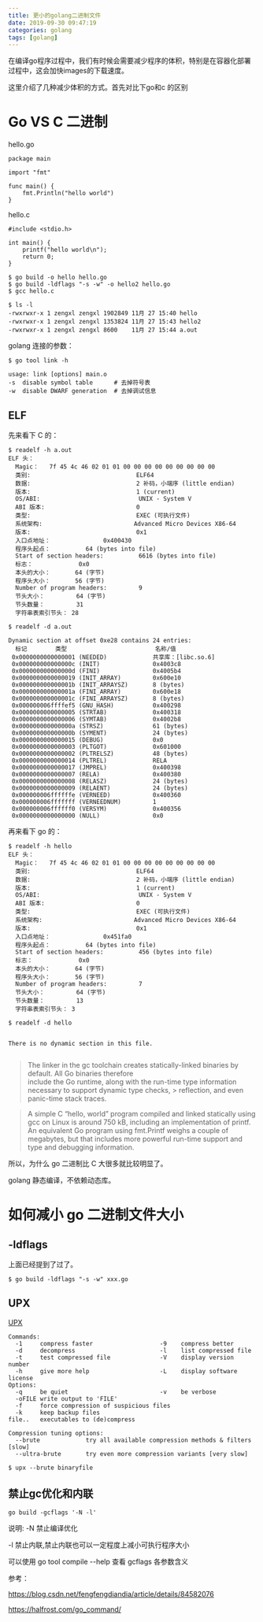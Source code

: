 ```yaml
---
title: 更小的golang二进制文件
date: 2019-09-30 09:47:19
categories: golang
tags: [golang]
---
```


在编译go程序过程中，我们有时候会需要减少程序的体积，特别是在容器化部署过程中，这会加快images的下载速度。

这里介绍了几种减少体积的方式。首先对比下go和c 的区别

# Go VS C 二进制

hello.go
```
package main

import "fmt"

func main() {
	fmt.Println("hello world")
}
```
hello.c
```
#include <stdio.h>

int main() {
    printf("hello world\n");
    return 0;
}
```

```
$ go build -o hello hello.go
$ go build -ldflags "-s -w" -o hello2 hello.go
$ gcc hello.c
```
```
$ ls -l
-rwxrwxr-x 1 zengxl zengxl 1902849 11月 27 15:40 hello
-rwxrwxr-x 1 zengxl zengxl 1353824 11月 27 15:43 hello2
-rwxrwxr-x 1 zengxl zengxl 8600    11月 27 15:44 a.out
```

golang 连接的参数：
```
$ go tool link -h

usage: link [options] main.o
-s	disable symbol table      # 去掉符号表
-w	disable DWARF generation  # 去掉调试信息
```
## ELF

先来看下 C 的：

```
$ readelf -h a.out 
ELF 头：
  Magic：   7f 45 4c 46 02 01 01 00 00 00 00 00 00 00 00 00 
  类别:                              ELF64
  数据:                              2 补码，小端序 (little endian)
  版本:                              1 (current)
  OS/ABI:                            UNIX - System V
  ABI 版本:                          0
  类型:                              EXEC (可执行文件)
  系统架构:                          Advanced Micro Devices X86-64
  版本:                              0x1
  入口点地址：               0x400430
  程序头起点：          64 (bytes into file)
  Start of section headers:          6616 (bytes into file)
  标志：             0x0
  本头的大小：       64 (字节)
  程序头大小：       56 (字节)
  Number of program headers:         9
  节头大小：         64 (字节)
  节头数量：         31
  字符串表索引节头： 28
```
```
$ readelf -d a.out 

Dynamic section at offset 0xe28 contains 24 entries:
  标记        类型                         名称/值
 0x0000000000000001 (NEEDED)             共享库：[libc.so.6]
 0x000000000000000c (INIT)               0x4003c8
 0x000000000000000d (FINI)               0x4005b4
 0x0000000000000019 (INIT_ARRAY)         0x600e10
 0x000000000000001b (INIT_ARRAYSZ)       8 (bytes)
 0x000000000000001a (FINI_ARRAY)         0x600e18
 0x000000000000001c (FINI_ARRAYSZ)       8 (bytes)
 0x000000006ffffef5 (GNU_HASH)           0x400298
 0x0000000000000005 (STRTAB)             0x400318
 0x0000000000000006 (SYMTAB)             0x4002b8
 0x000000000000000a (STRSZ)              61 (bytes)
 0x000000000000000b (SYMENT)             24 (bytes)
 0x0000000000000015 (DEBUG)              0x0
 0x0000000000000003 (PLTGOT)             0x601000
 0x0000000000000002 (PLTRELSZ)           48 (bytes)
 0x0000000000000014 (PLTREL)             RELA
 0x0000000000000017 (JMPREL)             0x400398
 0x0000000000000007 (RELA)               0x400380
 0x0000000000000008 (RELASZ)             24 (bytes)
 0x0000000000000009 (RELAENT)            24 (bytes)
 0x000000006ffffffe (VERNEED)            0x400360
 0x000000006fffffff (VERNEEDNUM)         1
 0x000000006ffffff0 (VERSYM)             0x400356
 0x0000000000000000 (NULL)               0x0
```

再来看下 go 的：
```
$ readelf -h hello
ELF 头：
  Magic：   7f 45 4c 46 02 01 01 00 00 00 00 00 00 00 00 00 
  类别:                              ELF64
  数据:                              2 补码，小端序 (little endian)
  版本:                              1 (current)
  OS/ABI:                            UNIX - System V
  ABI 版本:                          0
  类型:                              EXEC (可执行文件)
  系统架构:                          Advanced Micro Devices X86-64
  版本:                              0x1
  入口点地址：               0x451fa0
  程序头起点：          64 (bytes into file)
  Start of section headers:          456 (bytes into file)
  标志：             0x0
  本头的大小：       64 (字节)
  程序头大小：       56 (字节)
  Number of program headers:         7
  节头大小：         64 (字节)
  节头数量：         13
  字符串表索引节头： 3
```
```
$ readelf -d hello


There is no dynamic section in this file.
 
```

> The linker in the gc toolchain creates statically-linked binaries by default. All Go binaries therefore  
> include the Go runtime, along with the run-time type information necessary to support dynamic type checks, > reflection, and even panic-time stack traces.

> A simple C “hello, world” program compiled and linked statically using gcc on Linux is around 750 kB, 
> including an implementation of printf. An equivalent Go program using fmt.Printf weighs a couple of 
> megabytes, but that includes more powerful run-time support and type and debugging information.


所以，为什么 go 二进制比 C 大很多就比较明显了。

golang 静态编译，不依赖动态库。

# 如何减小 go 二进制文件大小
## -ldflags
上面已经提到了过了。
```
$ go build -ldflags "-s -w" xxx.go
```
## UPX

[UPX](https://github.com/upx/upx)

```
Commands:
  -1     compress faster                   -9    compress better
  -d     decompress                        -l    list compressed file
  -t     test compressed file              -V    display version number
  -h     give more help                    -L    display software license
Options:
  -q     be quiet                          -v    be verbose
  -oFILE write output to 'FILE'
  -f     force compression of suspicious files
  -k     keep backup files
file..   executables to (de)compress

Compression tuning options:
  --brute             try all available compression methods & filters [slow]
  --ultra-brute       try even more compression variants [very slow]

$ upx --brute binaryfile
```

## 禁止gc优化和内联
```
go build -gcflags '-N -l'
```

说明:
-N 禁止编译优化

-l 禁止内联,禁止内联也可以一定程度上减小可执行程序大小

可以使用 go tool compile --help 查看 gcflags 各参数含义

参考：

https://blog.csdn.net/fengfengdiandia/article/details/84582076

https://halfrost.com/go_command/